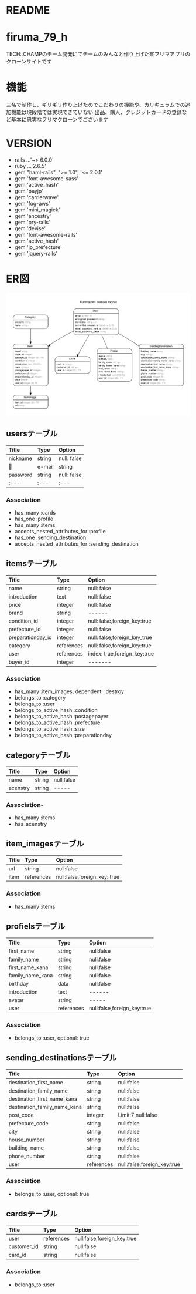 # README

# firuma_79_h
TECH::CHAMPのチーム開発にてチームのみんなと作り上げた某フリマアプリのクローンサイトです 

# 機能
 
三名で制作し、ギリギリ作り上げたのでこだわりの機能や、カリキュラムでの追加機能は現段階では実現できていない
出品、購入、クレジットカードの登録など基本に忠実なフリマクローンでございます


# VERSION
* rails ...'~> 6.0.0' 
* ruby ...'2.6.5'
* gem "haml-rails", ">= 1.0", '<= 2.0.1'
* gem 'font-awesome-sass'
* gem 'active_hash'
* gem 'payjp'
* gem 'carrierwave'
* gem 'fog-aws'
* gem 'mini_magick'
* gem 'ancestry'
* gem 'pry-rails'
* gem 'devise'
* gem 'font-awesome-rails'
* gem 'active_hash'
* gem 'jp_prefecture'
* gem 'jquery-rails'


# ER図
<img src="/erd.png" alt="ER" title="サンプル">
 
## usersテーブル
|Title|Type|Option|
|:---|:---|:---|
|nickname|string|null: false|
|e-mail|string|null: false|
|password|string|null: false|
|:---|:---|:---|
### Association
- has_many :cards
- has_one :profile
- has_many :items
- accepts_nested_attributes_for :profile
- has_one :sending_destination
- accepts_nested_attributes_for :sending_destination


## itemsテーブル
|Title|Type|Option|
|:---|:---|:---|
|name             |string|null: false|
|introduction     |text|null: false|
|price|integer    |null: false|
|brand            |string|------|
|condition_id     |integer|null: false,foreign_key:true|
|prefecture_id    |integer|null: false|
|preparationday_id|integer|null: false,foreign_key_true|
|category         |refarences|null: false,foreign_key:true|
|user             |refarences|index: true,foreign_key:true|
|buyer_id         |integer|-------|

### Association
- has_many :item_images, dependent: :destroy
- belongs_to :category
- belongs_to :user
- belongs_to_active_hash :condition
- belongs_to_active_hash :postagepayer
- belongs_to_active_hash :prefecture
- belongs_to_active_hash :size
- belongs_to_active_hash :preparationday


## categoryテーブル
|Title|Type|Option|
|:---|:---|:---|
|name|string|null:false|
|acenstry|string|-----|
### Association-
- has_many :items
- has_acenstry


## item_imagesテーブル
|Title|Type|Option|
|:---|:---|:---|
|url|string|null:false|
|item|references|null:false,foreign_key: true|

### Association
- has_many :items
## profielsテーブル
|Title|Type|Option|
|:---|:---|:---|
|first_name|string|null:false|
|family_name|string|null:false|
|first_name_kana|string|null:false|
|family_name_kana|string|null:false|
|birthday|data|null:false|
|introduction|text|------|
|avatar|string|-----|
|user|references|null:false,foreign_key:true|

### Association
- belongs_to :user, optional: true


## sending_destinationsテーブル
|Title|Type|Option|
|:---|:---|:---|
|destination_first_name      |string|null:false|
|destination_family_name     |string|null:false|
|destination_first_name_kana |string|null:false|
|destination_family_name_kana|string|null:false|
|post_code                   |integer|Limit:7,null:false|
|prefecture_code             |string|null:false|
|city                        |string|null:false|
|house_number                |string|null:false|
|building_name               |string|null:false|
|phone_number                |string|null:false|
|user                        |references|null:false,foreign_key:true|

### Association
- belongs_to :user, optional: true


## cardsテーブル
|Title|Type|Option|
|:---|:---|:---|
|user|references|null:false,foreign_key:true|
|customer_id    |string|null:false|
|card_id        |string|null:false|

### Association
- belongs_to :user
